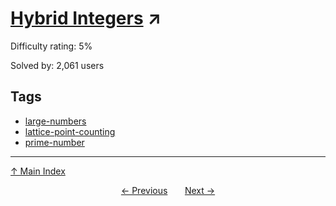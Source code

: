 # [Hybrid Integers](https://projecteuler.net/problem=800) ↗️

Difficulty rating: 5%

Solved by: 2,061 users
## Tags

- [large-numbers](../tags/large-numbers.md)
- [lattice-point-counting](../tags/lattice-point-counting.md)
- [prime-number](../tags/prime-number.md)



---

[↑ Main Index](../README.md)


<div align=center><a href='799.md'>← Previous</a> &nbsp;&nbsp; &nbsp;&nbsp;  <a href='801.md'>Next →</a></div>
